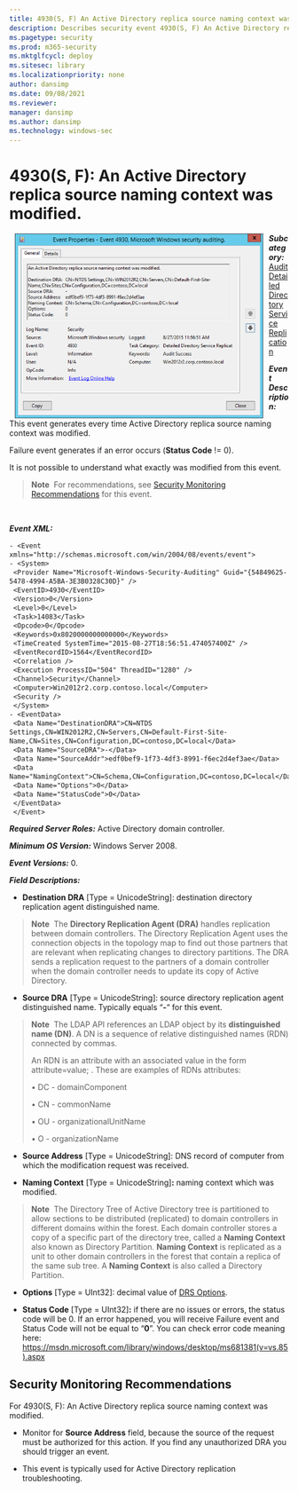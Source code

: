 ```yaml
---
title: 4930(S, F) An Active Directory replica source naming context was modified. (Windows 10)
description: Describes security event 4930(S, F) An Active Directory replica source naming context was modified.
ms.pagetype: security
ms.prod: m365-security
ms.mktglfcycl: deploy
ms.sitesec: library
ms.localizationpriority: none
author: dansimp
ms.date: 09/08/2021
ms.reviewer: 
manager: dansimp
ms.author: dansimp
ms.technology: windows-sec
---
```


# 4930(S, F): An Active Directory replica source naming context was modified.


<img src="images/event-4930.png" alt="Event 4930 illustration" width="448" height="333" hspace="10" align="left" />

***Subcategory:***&nbsp;[Audit Detailed Directory Service Replication](audit-detailed-directory-service-replication.md)

***Event Description:***

This event generates every time Active Directory replica source naming context was modified.

Failure event generates if an error occurs (**Status Code** != 0).

It is not possible to understand what exactly was modified from this event.

> **Note**&nbsp;&nbsp;For recommendations, see [Security Monitoring Recommendations](#security-monitoring-recommendations) for this event.

<br clear="all">

***Event XML:***
```
- <Event xmlns="http://schemas.microsoft.com/win/2004/08/events/event">
- <System>
 <Provider Name="Microsoft-Windows-Security-Auditing" Guid="{54849625-5478-4994-A5BA-3E3B0328C30D}" /> 
 <EventID>4930</EventID> 
 <Version>0</Version> 
 <Level>0</Level> 
 <Task>14083</Task> 
 <Opcode>0</Opcode> 
 <Keywords>0x8020000000000000</Keywords> 
 <TimeCreated SystemTime="2015-08-27T18:56:51.474057400Z" /> 
 <EventRecordID>1564</EventRecordID> 
 <Correlation /> 
 <Execution ProcessID="504" ThreadID="1280" /> 
 <Channel>Security</Channel> 
 <Computer>Win2012r2.corp.contoso.local</Computer> 
 <Security /> 
 </System>
- <EventData>
 <Data Name="DestinationDRA">CN=NTDS Settings,CN=WIN2012R2,CN=Servers,CN=Default-First-Site-Name,CN=Sites,CN=Configuration,DC=contoso,DC=local</Data> 
 <Data Name="SourceDRA">-</Data> 
 <Data Name="SourceAddr">edf0bef9-1f73-4df3-8991-f6ec2d4ef3ae</Data> 
 <Data Name="NamingContext">CN=Schema,CN=Configuration,DC=contoso,DC=local</Data> 
 <Data Name="Options">0</Data> 
 <Data Name="StatusCode">0</Data> 
 </EventData>
 </Event>
```

***Required Server Roles:*** Active Directory domain controller.

***Minimum OS Version:*** Windows Server 2008.

***Event Versions:*** 0.

***Field Descriptions:***

-   **Destination DRA** \[Type = UnicodeString\]: destination directory replication agent distinguished name.

> **Note**&nbsp;&nbsp;The **Directory Replication Agent (DRA)** handles replication between domain controllers. The Directory Replication Agent uses the connection objects in the topology map to find out those partners that are relevant when replicating changes to directory partitions. The DRA sends a replication request to the partners of a domain controller when the domain controller needs to update its copy of Active Directory.

-   **Source DRA** \[Type = UnicodeString\]: source directory replication agent distinguished name. Typically equals “**-**“ for this event.

> **Note**&nbsp;&nbsp;The LDAP API references an LDAP object by its **distinguished name (DN)**. A DN is a sequence of relative distinguished names (RDN) connected by commas.
> 
> An RDN is an attribute with an associated value in the form attribute=value; . These are examples of RDNs attributes:
> 
> • DC - domainComponent
> 
> • CN - commonName
> 
> • OU - organizationalUnitName
> 
> • O - organizationName

-   **Source Address** \[Type = UnicodeString\]: DNS record of computer from which the modification request was received.

-   **Naming Context** \[Type = UnicodeString\]**:** naming context which was modified.

> **Note**&nbsp;&nbsp;The Directory Tree of Active Directory tree is partitioned to allow sections to be distributed (replicated) to domain controllers in different domains within the forest. Each domain controller stores a copy of a specific part of the directory tree, called a **Naming Context** also known as Directory Partition. **Naming Context** is replicated as a unit to other domain controllers in the forest that contain a replica of the same sub tree. A **Naming Context** is also called a Directory Partition.

-   **Options** \[Type = UInt32\]: decimal value of [DRS Options](/openspecs/windows_protocols/ms-drsr/ac9c8a11-cd46-4080-acbf-9faa86344030).

-   **Status Code** \[Type = UInt32\]**:** if there are no issues or errors, the status code will be 0. If an error happened, you will receive Failure event and Status Code will not be equal to “**0**”. You can check error code meaning here: <https://msdn.microsoft.com/library/windows/desktop/ms681381(v=vs.85).aspx>

## Security Monitoring Recommendations

For 4930(S, F): An Active Directory replica source naming context was modified.

-   Monitor for **Source Address** field, because the source of the request must be authorized for this action. If you find any unauthorized DRA you should trigger an event.

-   This event is typically used for Active Directory replication troubleshooting.
